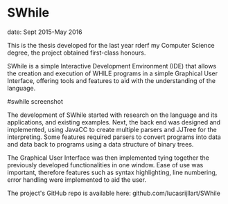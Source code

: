 # SWhile

date: Sept 2015-May 2016

This is the thesis developed for the last year rderf my Computer Science degree, the project obtained first-class honours.

SWhile is a simple Interactive Development Environment (IDE) that allows the creation and execution of WHILE programs in a simple Graphical User Interface, offering tools and features to aid with the understanding of the language.

#swhile screenshot

The development of SWhile started with research on the language and its applications, and existing examples. Next, the back end was designed and implemented, using JavaCC to create multiple parsers and JJTree for the interpreting. Some features required parsers to convert programs into data and data back to programs using a data structure of binary trees.

The Graphical User Interface was then implemented tying together the previously developed functionalities in one window. Ease of use was important, therefore features such as syntax highlighting, line numbering, error handling were implemented to aid the user.

The project's GitHub repo is available here: github.com/lucasrijllart/SWhile